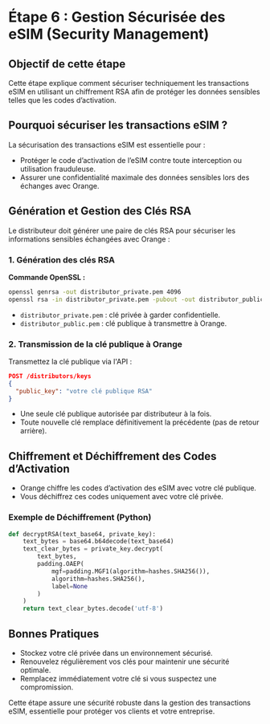 # Étape 6 : Gestion Sécurisée des eSIM (Security Management)

## Objectif de cette étape

Cette étape explique comment sécuriser techniquement les transactions eSIM en utilisant un chiffrement RSA afin de protéger les données sensibles telles que les codes d’activation.

## Pourquoi sécuriser les transactions eSIM ?

La sécurisation des transactions eSIM est essentielle pour :

- Protéger le code d’activation de l’eSIM contre toute interception ou utilisation frauduleuse.
- Assurer une confidentialité maximale des données sensibles lors des échanges avec Orange.

## Génération et Gestion des Clés RSA

Le distributeur doit générer une paire de clés RSA pour sécuriser les informations sensibles échangées avec Orange :

### 1. Génération des clés RSA

**Commande OpenSSL :**

```bash
openssl genrsa -out distributor_private.pem 4096
openssl rsa -in distributor_private.pem -pubout -out distributor_public.pem
```

- `distributor_private.pem` : clé privée à garder confidentielle.
- `distributor_public.pem` : clé publique à transmettre à Orange.

### 2. Transmission de la clé publique à Orange

Transmettez la clé publique via l'API :

```json
POST /distributors/keys
{
  "public_key": "votre clé publique RSA"
}
```

- Une seule clé publique autorisée par distributeur à la fois.
- Toute nouvelle clé remplace définitivement la précédente (pas de retour arrière).

## Chiffrement et Déchiffrement des Codes d’Activation

- Orange chiffre les codes d’activation des eSIM avec votre clé publique.
- Vous déchiffrez ces codes uniquement avec votre clé privée.

### Exemple de Déchiffrement (Python)

```python
def decryptRSA(text_base64, private_key):
    text_bytes = base64.b64decode(text_base64)
    text_clear_bytes = private_key.decrypt(
        text_bytes,
        padding.OAEP(
            mgf=padding.MGF1(algorithm=hashes.SHA256()),
            algorithm=hashes.SHA256(),
            label=None
        )
    )
    return text_clear_bytes.decode('utf-8')
```

## Bonnes Pratiques

- Stockez votre clé privée dans un environnement sécurisé.
- Renouvelez régulièrement vos clés pour maintenir une sécurité optimale.
- Remplacez immédiatement votre clé si vous suspectez une compromission.

Cette étape assure une sécurité robuste dans la gestion des transactions eSIM, essentielle pour protéger vos clients et votre entreprise.